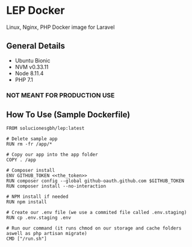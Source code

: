 # LEP Docker

Linux, Nginx, PHP Docker image for Laravel

## General Details

- Ubuntu Bionic
- NVM v0.33.11
- Node 8.11.4
- PHP 7.1

### NOT MEANT FOR PRODUCTION USE

## How To Use (Sample Dockerfile)

```docker
FROM solucionesgbh/lep:latest

# Delete sample app
RUN rm -fr /app/*

# Copy our app into the app folder
COPY . /app

# Composer install
ENV GITHUB_TOKEN <<the_token>>
RUN composer config --global github-oauth.github.com $GITHUB_TOKEN
RUN composer install --no-interaction

# NPM install if needed
RUN npm install

# Create our .env file (we use a commited file called .env.staging)
RUN cp .env.staging .env

# Run our command (it runs chmod on our storage and cache folders aswell as php artisan migrate)
CMD ["/run.sh"]
```